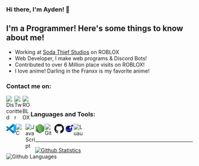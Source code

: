### Hi there, I'm Ayden! 👋

## I'm a Programmer! Here's some things to know about me!
- Working at [Soda Thief Studios](https://www.roblox.com/groups/7408442/Soda-Thief-Studios#!/about) on ROBLOX
- Web Developer, I make web programs & Discord Bots!
- Contributed to over 6 Million place visits on ROBLOX!
- I love anime! Darling in the Franxx is my favorite anime!

### Contact me on:

[<img align="left" alt="Discord" width="22px" src="https://www.freeiconspng.com/uploads/discord-black-icon-1.png" />][discord]
[<img align="left" alt="Twitter" width="22px" src="https://cdn.jsdelivr.net/npm/simple-icons@v3/icons/twitter.svg" />][twitter]
[<img align="left" alt="ROBLOX" width="22px" src="https://upload.wikimedia.org/wikipedia/commons/thumb/3/3a/Roblox_player_icon_black.svg/1200px-Roblox_player_icon_black.svg.png" />][roblox]

<br />

### Languages and Tools:

[<img align="left" alt="Visual Studio Code" width="26px" src="https://raw.githubusercontent.com/github/explore/80688e429a7d4ef2fca1e82350fe8e3517d3494d/topics/visual-studio-code/visual-studio-code.png" />][vsc]
[<img align="left" alt="C" width="26px" src="https://user-images.githubusercontent.com/80683639/159186966-a40f9e83-166e-4e25-824d-54be87984b95.png" />][c]
[<img align="left" alt="JavaScript" width="26px" src="https://www.freepnglogos.com/uploads/javascript-png/js-logo-png-5.png" />][javasc]
[<img align="left" alt="Node.js" width="26px" src="https://raw.githubusercontent.com/github/explore/80688e429a7d4ef2fca1e82350fe8e3517d3494d/topics/nodejs/nodejs.png" />][node.js]
[<img align="left" alt="Git" width="26px" src="https://git-scm.com/images/logos/downloads/Git-Icon-1788C.png" />][git]
[<img align="left" alt="GitHub" width="26px" src="https://raw.githubusercontent.com/github/explore/78df643247d429f6cc873026c0622819ad797942/topics/github/github.png" />][github]
[<img align="left" alt="Lua" width="26px" src="https://raw.githubusercontent.com/github/explore/80688e429a7d4ef2fca1e82350fe8e3517d3494d/topics/lua/lua.png" />][lua]
[<img align="left" alt="Luau" width="26px" src="https://luau-lang.org/assets/images/luau-88.png" />][luau]

<br />
<br />

---

[![Github Statistics](https://github-readme-stats.vercel.app/api?username=LuauProgrammer&show_icons=true&theme=dark)](https://github.com/anuraghazra/github-readme-stats)
<br />
![Github Languages](https://github-readme-stats.vercel.app/api/top-langs?username=LuauProgrammer&show_icons=true&theme=dark)



[twitter]: https://twitter.com/aydenlmao_
[discord]: https://discordhub.com/profile/759164557922664491
[roblox]: https://www.roblox.com/users/127378116/profile
[vsc]: https://code.visualstudio.com
[c]: http://www.open-std.org/jtc1/sc22/wg14/
[javasc]: https://www.javascript.com
[node.js]: https://nodejs.org
[git]: https://git-scm.com
[github]: https://github.com
[lua]: http://www.lua.org
[luau]: https://luau-lang.org/
